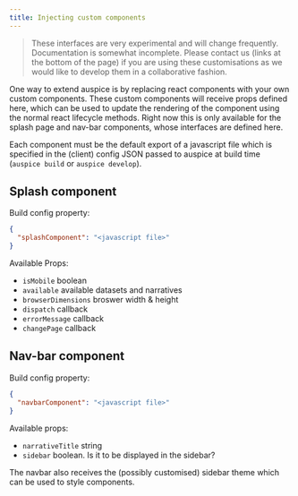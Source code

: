 ```yaml
---
title: Injecting custom components
---
```


> These interfaces are very experimental and will change frequently.
Documentation is somewhat incomplete.
Please contact us (links at the bottom of the page) if you are using these customisations as we would like to develop them in a collaborative fashion.


One way to extend auspice is by replacing react components with your own custom components.
These custom components will receive props defined here, which can be used to update the rendering of the component using the normal react lifecycle methods.
Right now this is only available for the splash page and nav-bar components, whose interfaces are defined here.

Each component must be the default export of a javascript file which is specified in the (client) config JSON passed to auspice at build time (`auspice build` or `auspice develop`).


## Splash component

Build config property:
```json
{
  "splashComponent": "<javascript file>"
}
```

Available Props:
* `isMobile` boolean
* `available` available datasets and narratives
* `browserDimensions` broswer width & height
* `dispatch` callback
* `errorMessage` callback
* `changePage` callback


## Nav-bar component

Build config property:
```json
{
  "navbarComponent": "<javascript file>"
}
```

Available props:
* `narrativeTitle` string
* `sidebar` boolean. Is it to be displayed in the sidebar?

The navbar also receives the (possibly customised) sidebar theme which can be used to style components.



